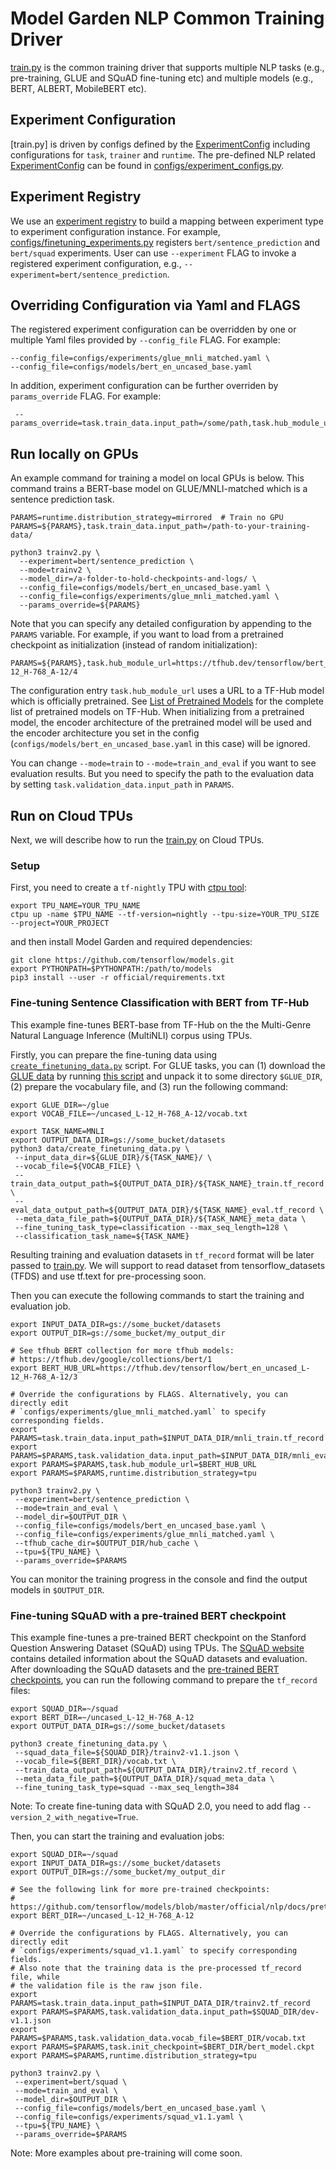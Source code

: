 # Model Garden NLP Common Training Driver

[train.py](https://github.com/tensorflow/models/blob/master/official/nlp/train.py) is the common training driver that supports multiple
NLP tasks (e.g., pre-training, GLUE and SQuAD fine-tuning etc) and multiple
models (e.g., BERT, ALBERT, MobileBERT etc).

## Experiment Configuration

[train.py] is driven by configs defined by the [ExperimentConfig](https://github.com/tensorflow/models/blob/master/official/core/config_definitions.py)
including configurations for `task`, `trainer` and `runtime`. The pre-defined
NLP related [ExperimentConfig](https://github.com/tensorflow/models/blob/master/official/core/config_definitions.py) can be found in
[configs/experiment_configs.py](https://github.com/tensorflow/models/blob/master/official/nlp/configs/experiment_configs.py).

## Experiment Registry

We use an [experiment registry](https://github.com/tensorflow/models/blob/master/official/core/exp_factory.py) to build a mapping
between experiment type to experiment configuration instance. For example,
[configs/finetuning_experiments.py](https://github.com/tensorflow/models/blob/master/official/nlp/configs/finetuning_experiments.py)
registers `bert/sentence_prediction` and `bert/squad` experiments. User can use
`--experiment` FLAG to invoke a registered experiment configuration,
e.g., `--experiment=bert/sentence_prediction`.

## Overriding Configuration via Yaml and FLAGS

The registered experiment configuration can be overridden by one or
multiple Yaml files provided by `--config_file` FLAG. For example:

```shell
--config_file=configs/experiments/glue_mnli_matched.yaml \
--config_file=configs/models/bert_en_uncased_base.yaml
```

In addition, experiment configuration can be further overriden by
`params_override` FLAG. For example:

```shell
 --params_override=task.train_data.input_path=/some/path,task.hub_module_url=/some/tfhub
```

## Run locally on GPUs

An example command for training a model on local GPUs is below. This command
trains a BERT-base model on GLUE/MNLI-matched which is a sentence prediction
task.

```shell
PARAMS=runtime.distribution_strategy=mirrored  # Train no GPU
PARAMS=${PARAMS},task.train_data.input_path=/path-to-your-training-data/

python3 trainv2.py \
  --experiment=bert/sentence_prediction \
  --mode=trainv2 \
  --model_dir=/a-folder-to-hold-checkpoints-and-logs/ \
  --config_file=configs/models/bert_en_uncased_base.yaml \
  --config_file=configs/experiments/glue_mnli_matched.yaml \
  --params_override=${PARAMS}
```

Note that you can specify any detailed configuration by appending
to the `PARAMS` variable. For example, if you want to load from a pretrained
checkpoint as initialization (instead of random initialization):

```shell
PARAMS=${PARAMS},task.hub_module_url=https://tfhub.dev/tensorflow/bert_en_uncased_L-12_H-768_A-12/4
```

The configuration entry `task.hub_module_url` uses a URL to a TF-Hub model which
is officially pretrained. See
[List of Pretrained Models](https://github.com/tensorflow/models/blob/master/official/nlp/docs/pretrained_models.md)
for the complete list of pretrained models on TF-Hub. When initializing from a
pretrained model, the encoder architecture of the pretrained model will be used
and the encoder architecture you set in the config
(`configs/models/bert_en_uncased_base.yaml` in this case) will be ignored.

You can change `--mode=train` to `--mode=train_and_eval` if you want to see
evaluation results. But you need to specify the path to the evaluation data by
setting `task.validation_data.input_path` in `PARAMS`.

## Run on Cloud TPUs

Next, we will describe how to run the [train.py](https://github.com/tensorflow/models/blob/master/official/nlp/train.py) on Cloud TPUs.

### Setup
First, you need to create a `tf-nightly` TPU with
[ctpu tool](https://github.com/tensorflow/tpu/tree/master/tools/ctpu):

```shell
export TPU_NAME=YOUR_TPU_NAME
ctpu up -name $TPU_NAME --tf-version=nightly --tpu-size=YOUR_TPU_SIZE --project=YOUR_PROJECT
```

and then install Model Garden and required dependencies:

```shell
git clone https://github.com/tensorflow/models.git
export PYTHONPATH=$PYTHONPATH:/path/to/models
pip3 install --user -r official/requirements.txt
```

### Fine-tuning Sentence Classification with BERT from TF-Hub

This example fine-tunes BERT-base from TF-Hub on the the Multi-Genre Natural
Language Inference (MultiNLI) corpus using TPUs.

Firstly, you can prepare the fine-tuning data using
[`create_finetuning_data.py`](https://github.com/tensorflow/models/blob/master/official/nlp/data/create_finetuning_data.py) script.
For GLUE tasks, you can (1) download the
[GLUE data](https://gluebenchmark.com/tasks) by running
[this script](https://gist.github.com/W4ngatang/60c2bdb54d156a41194446737ce03e2e)
and unpack it to some directory `$GLUE_DIR`, (2) prepare the vocabulary file,
and (3) run the following command:

```shell
export GLUE_DIR=~/glue
export VOCAB_FILE=~/uncased_L-12_H-768_A-12/vocab.txt

export TASK_NAME=MNLI
export OUTPUT_DATA_DIR=gs://some_bucket/datasets
python3 data/create_finetuning_data.py \
 --input_data_dir=${GLUE_DIR}/${TASK_NAME}/ \
 --vocab_file=${VOCAB_FILE} \
 --train_data_output_path=${OUTPUT_DATA_DIR}/${TASK_NAME}_train.tf_record \
 --eval_data_output_path=${OUTPUT_DATA_DIR}/${TASK_NAME}_eval.tf_record \
 --meta_data_file_path=${OUTPUT_DATA_DIR}/${TASK_NAME}_meta_data \
 --fine_tuning_task_type=classification --max_seq_length=128 \
 --classification_task_name=${TASK_NAME}
```

Resulting training and evaluation datasets in `tf_record` format will be later
passed to [train.py](train.py). We will support to read dataset from
tensorflow_datasets (TFDS) and use tf.text for pre-processing soon.

Then you can execute the following commands to start the training and evaluation
job.

```shell
export INPUT_DATA_DIR=gs://some_bucket/datasets
export OUTPUT_DIR=gs://some_bucket/my_output_dir

# See tfhub BERT collection for more tfhub models:
# https://tfhub.dev/google/collections/bert/1
export BERT_HUB_URL=https://tfhub.dev/tensorflow/bert_en_uncased_L-12_H-768_A-12/3

# Override the configurations by FLAGS. Alternatively, you can directly edit
# `configs/experiments/glue_mnli_matched.yaml` to specify corresponding fields.
export PARAMS=task.train_data.input_path=$INPUT_DATA_DIR/mnli_train.tf_record
export PARAMS=$PARAMS,task.validation_data.input_path=$INPUT_DATA_DIR/mnli_eval.tf_record
export PARAMS=$PARAMS,task.hub_module_url=$BERT_HUB_URL
export PARAMS=$PARAMS,runtime.distribution_strategy=tpu

python3 trainv2.py \
 --experiment=bert/sentence_prediction \
 --mode=train_and_eval \
 --model_dir=$OUTPUT_DIR \
 --config_file=configs/models/bert_en_uncased_base.yaml \
 --config_file=configs/experiments/glue_mnli_matched.yaml \
 --tfhub_cache_dir=$OUTPUT_DIR/hub_cache \
 --tpu=${TPU_NAME} \
 --params_override=$PARAMS

```

You can monitor the training progress in the console and find the output
models in `$OUTPUT_DIR`.

### Fine-tuning SQuAD with a pre-trained BERT checkpoint

This example fine-tunes a pre-trained BERT checkpoint on the
Stanford Question Answering Dataset (SQuAD) using TPUs.
The [SQuAD website](https://rajpurkar.github.io/SQuAD-explorer/) contains
detailed information about the SQuAD datasets and evaluation. After downloading
the SQuAD datasets and the [pre-trained BERT checkpoints](https://github.com/tensorflow/models/blob/master/official/nlp/docs/pretrained_models.md),
you can run the following command to prepare the `tf_record` files:

```shell
export SQUAD_DIR=~/squad
export BERT_DIR=~/uncased_L-12_H-768_A-12
export OUTPUT_DATA_DIR=gs://some_bucket/datasets

python3 create_finetuning_data.py \
 --squad_data_file=${SQUAD_DIR}/trainv2-v1.1.json \
 --vocab_file=${BERT_DIR}/vocab.txt \
 --train_data_output_path=${OUTPUT_DATA_DIR}/trainv2.tf_record \
 --meta_data_file_path=${OUTPUT_DATA_DIR}/squad_meta_data \
 --fine_tuning_task_type=squad --max_seq_length=384
```

Note: To create fine-tuning data with SQuAD 2.0, you need to add flag `--version_2_with_negative=True`.

Then, you can start the training and evaluation jobs:

```shell
export SQUAD_DIR=~/squad
export INPUT_DATA_DIR=gs://some_bucket/datasets
export OUTPUT_DIR=gs://some_bucket/my_output_dir

# See the following link for more pre-trained checkpoints:
# https://github.com/tensorflow/models/blob/master/official/nlp/docs/pretrained_models.md
export BERT_DIR=~/uncased_L-12_H-768_A-12

# Override the configurations by FLAGS. Alternatively, you can directly edit
# `configs/experiments/squad_v1.1.yaml` to specify corresponding fields.
# Also note that the training data is the pre-processed tf_record file, while
# the validation file is the raw json file.
export PARAMS=task.train_data.input_path=$INPUT_DATA_DIR/trainv2.tf_record
export PARAMS=$PARAMS,task.validation_data.input_path=$SQUAD_DIR/dev-v1.1.json
export PARAMS=$PARAMS,task.validation_data.vocab_file=$BERT_DIR/vocab.txt
export PARAMS=$PARAMS,task.init_checkpoint=$BERT_DIR/bert_model.ckpt
export PARAMS=$PARAMS,runtime.distribution_strategy=tpu

python3 trainv2.py \
 --experiment=bert/squad \
 --mode=train_and_eval \
 --model_dir=$OUTPUT_DIR \
 --config_file=configs/models/bert_en_uncased_base.yaml \
 --config_file=configs/experiments/squad_v1.1.yaml \
 --tpu=${TPU_NAME} \
 --params_override=$PARAMS

```

Note: More examples about pre-training will come soon.
